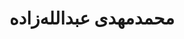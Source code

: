 ---
title: محمدمهدی عبدالله‌زاده
slug: mmabdollahzadeh
image: '/assets/img/authors/mmabdollahzadeh.jpg'
---